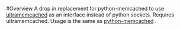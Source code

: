 #Overview
A drop in replacement for python-memcached to use [ultramemcached](https://github.com/esnme/ultramemcached) as an interface instead of python sockets. Requires ultramemcached. Usage is the same as [python-memcached](http://www.tummy.com/Community/software/python-memcached/) .